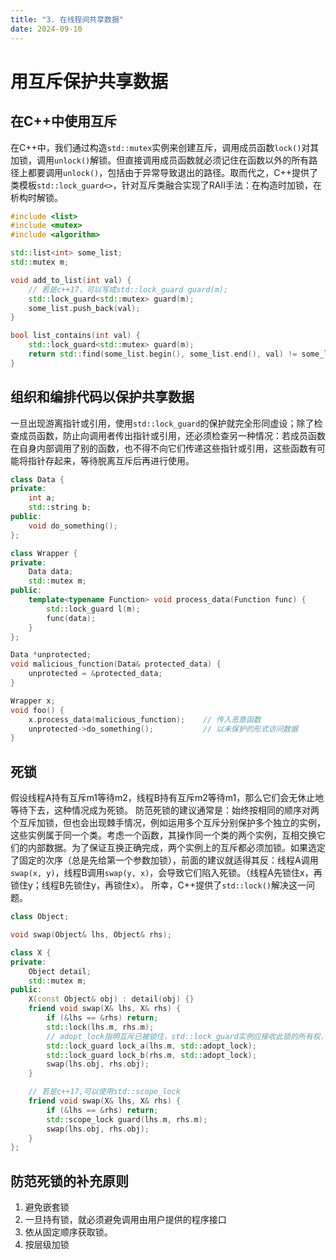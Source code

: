```yaml
---
title: "3. 在线程间共享数据"
date: 2024-09-10
---
```

# 用互斥保护共享数据
## 在C++中使用互斥
在C++中，我们通过构造`std::mutex`实例来创建互斥，调用成员函数`lock()`对其加锁，调用`unlock()`解锁。但直接调用成员函数就必须记住在函数以外的所有路径上都要调用`unlock()`，包括由于异常导致退出的路径。取而代之，C++提供了类模板`std::lock_guard<>`，针对互斥类融合实现了RAII手法：在构造时加锁，在析构时解锁。
```cpp
#include <list>
#include <mutex>
#include <algorithm>

std::list<int> some_list;
std::mutex m;

void add_to_list(int val) {
    // 若是c++17，可以写成std::lock_guard guard(m);
    std::lock_guard<std::mutex> guard(m);
    some_list.push_back(val);
}

bool list_contains(int val) {
    std::lock_guard<std::mutex> guard(m);
    return std::find(some_list.begin(), some_list.end(), val) != some_list.end();
}
```
## 组织和编排代码以保护共享数据
一旦出现游离指针或引用，使用`std::lock_guard`的保护就完全形同虚设；除了检查成员函数，防止向调用者传出指针或引用，还必须检查另一种情况：若成员函数在自身内部调用了别的函数，也不得不向它们传递这些指针或引用，这些函数有可能将指针存起来，等待脱离互斥后再进行使用。
```cpp
class Data {
private:
    int a;
    std::string b;
public:
    void do_something();
};

class Wrapper {
private:
    Data data;
    std::mutex m;
public:
    template<typename Function> void process_data(Function func) {
        std::lock_guard l(m);
        func(data);
    }
};

Data *unprotected;
void malicious_function(Data& protected_data) {
    unprotected = &protected_data;
}

Wrapper x;
void foo() {
    x.process_data(malicious_function);    // 传入恶意函数
    unprotected->do_something();           // 以未保护的形式访问数据
}
```

## 死锁
假设线程A持有互斥m1等待m2，线程B持有互斥m2等待m1，那么它们会无休止地等待下去，这种情况成为死锁。
防范死锁的建议通常是：始终按相同的顺序对两个互斥加锁，但也会出现棘手情况，例如运用多个互斥分别保护多个独立的实例，这些实例属于同一个类。考虑一个函数，其操作同一个类的两个实例，互相交换它们的内部数据。为了保证互换正确完成，两个实例上的互斥都必须加锁。如果选定了固定的次序（总是先给第一个参数加锁），前面的建议就适得其反：线程A调用`swap(x, y)`，线程B调用`swap(y, x)`，会导致它们陷入死锁。（线程A先锁住x，再锁住y；线程B先锁住y，再锁住x）。
所幸，C++提供了`std::lock()`解决这一问题。
```cpp
class Object;

void swap(Object& lhs, Object& rhs);

class X {
private:
    Object detail;
    std::mutex m;
public:
    X(const Object& obj) : detail(obj) {}
    friend void swap(X& lhs, X& rhs) {
        if (&lhs == &rhs) return;
        std::lock(lhs.m, rhs.m);
        // adopt_lock指明互斥已被锁住，std::lock_guard实例应接收此锁的所有权，不得在构造函数内试图加锁
        std::lock_guard lock_a(lhs.m, std::adopt_lock);  
        std::lock_guard lock_b(rhs.m, std::adopt_lock);
        swap(lhs.obj, rhs.obj);
    }

    // 若是c++17,可以使用std::scope_lock
    friend void swap(X& lhs, X& rhs) {
        if (&lhs == &rhs) return;
        std::scope_lock guard(lhs.m, rhs.m);
        swap(lhs.obj, rhs.obj);
    }
};
```

## 防范死锁的补充原则
1. 避免嵌套锁
2. 一旦持有锁，就必须避免调用由用户提供的程序接口
3. 依从固定顺序获取锁。
4. 按层级加锁
